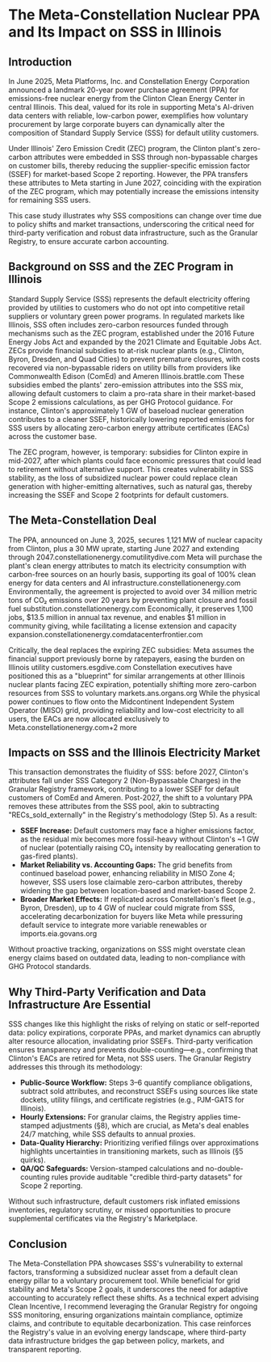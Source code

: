 # The Meta-Constellation Nuclear PPA and Its Impact on SSS in Illinois

## **Introduction**

In June 2025, Meta Platforms, Inc. and Constellation Energy Corporation announced a landmark 20-year power purchase agreement (PPA) for emissions-free nuclear energy from the Clinton Clean Energy Center in central Illinois. This deal, valued for its role in supporting Meta's AI-driven data centers with reliable, low-carbon power, exemplifies how voluntary procurement by large corporate buyers can dynamically alter the composition of Standard Supply Service (SSS) for default utility customers.&#x20;

Under Illinois' Zero Emission Credit (ZEC) program, the Clinton plant's zero-carbon attributes were embedded in SSS through non-bypassable charges on customer bills, thereby reducing the supplier-specific emission factor (SSEF) for market-based Scope 2 reporting. However, the PPA transfers these attributes to Meta starting in June 2027, coinciding with the expiration of the ZEC program, which may potentially increase the emissions intensity for remaining SSS users.&#x20;

This case study illustrates why SSS compositions can change over time due to policy shifts and market transactions, underscoring the critical need for third-party verification and robust data infrastructure, such as the Granular Registry, to ensure accurate carbon accounting.

## **Background on SSS and the ZEC Program in Illinois**

Standard Supply Service (SSS) represents the default electricity offering provided by utilities to customers who do not opt into competitive retail suppliers or voluntary green power programs. In regulated markets like Illinois, SSS often includes zero-carbon resources funded through mechanisms such as the ZEC program, established under the 2016 Future Energy Jobs Act and expanded by the 2021 Climate and Equitable Jobs Act. ZECs provide financial subsidies to at-risk nuclear plants (e.g., Clinton, Byron, Dresden, and Quad Cities) to prevent premature closures, with costs recovered via non-bypassable riders on utility bills from providers like Commonwealth Edison (ComEd) and Ameren Illinois.brattle.com These subsidies embed the plants' zero-emission attributes into the SSS mix, allowing default customers to claim a pro-rata share in their market-based Scope 2 emissions calculations, as per GHG Protocol guidance. For instance, Clinton's approximately 1 GW of baseload nuclear generation contributes to a cleaner SSEF, historically lowering reported emissions for SSS users by allocating zero-carbon energy attribute certificates (EACs) across the customer base.

The ZEC program, however, is temporary: subsidies for Clinton expire in mid-2027, after which plants could face economic pressures that could lead to retirement without alternative support. This creates vulnerability in SSS stability, as the loss of subsidized nuclear power could replace clean generation with higher-emitting alternatives, such as natural gas, thereby increasing the SSEF and Scope 2 footprints for default customers.

## **The Meta-Constellation Deal**

The PPA, announced on June 3, 2025, secures 1,121 MW of nuclear capacity from Clinton, plus a 30 MW uprate, starting June 2027 and extending through 2047.constellationenergy.comutilitydive.com Meta will purchase the plant's clean energy attributes to match its electricity consumption with carbon-free sources on an hourly basis, supporting its goal of 100% clean energy for data centers and AI infrastructure.constellationenergy.com Environmentally, the agreement is projected to avoid over 34 million metric tons of CO₂ emissions over 20 years by preventing plant closure and fossil fuel substitution.constellationenergy.com Economically, it preserves 1,100 jobs, $13.5 million in annual tax revenue, and enables $1 million in community giving, while facilitating a license extension and capacity expansion.constellationenergy.comdatacenterfrontier.com

Critically, the deal replaces the expiring ZEC subsidies: Meta assumes the financial support previously borne by ratepayers, easing the burden on Illinois utility customers.esgdive.com Constellation executives have positioned this as a "blueprint" for similar arrangements at other Illinois nuclear plants facing ZEC expiration, potentially shifting more zero-carbon resources from SSS to voluntary markets.ans.organs.org While the physical power continues to flow onto the Midcontinent Independent System Operator (MISO) grid, providing reliability and low-cost electricity to all users, the EACs are now allocated exclusively to Meta.constellationenergy.com+2 more

## **Impacts on SSS and the Illinois Electricity Market**

This transaction demonstrates the fluidity of SSS: before 2027, Clinton's attributes fall under SSS Category 2 (Non-Bypassable Charges) in the Granular Registry framework, contributing to a lower SSEF for default customers of ComEd and Ameren. Post-2027, the shift to a voluntary PPA removes these attributes from the SSS pool, akin to subtracting "RECs\_sold\_externally" in the Registry's methodology (Step 5). As a result:

* **SSEF Increase:** Default customers may face a higher emissions factor, as the residual mix becomes more fossil-heavy without Clinton's \~1 GW of nuclear (potentially raising CO₂ intensity by reallocating generation to gas-fired plants).
* **Market Reliability vs. Accounting Gaps:** The grid benefits from continued baseload power, enhancing reliability in MISO Zone 4; however, SSS users lose claimable zero-carbon attributes, thereby widening the gap between location-based and market-based Scope 2.
* **Broader Market Effects:** If replicated across Constellation's fleet (e.g., Byron, Dresden), up to 4 GW of nuclear could migrate from SSS, accelerating decarbonization for buyers like Meta while pressuring default service to integrate more variable renewables or imports.eia.govans.org

Without proactive tracking, organizations on SSS might overstate clean energy claims based on outdated data, leading to non-compliance with GHG Protocol standards.

## **Why Third-Party Verification and Data Infrastructure Are Essential**

SSS changes like this highlight the risks of relying on static or self-reported data: policy expirations, corporate PPAs, and market dynamics can abruptly alter resource allocation, invalidating prior SSEFs. Third-party verification ensures transparency and prevents double-counting—e.g., confirming that Clinton's EACs are retired for Meta, not SSS users. The Granular Registry addresses this through its methodology:

* **Public-Source Workflow:** Steps 3–6 quantify compliance obligations, subtract sold attributes, and reconstruct SSEFs using sources like state dockets, utility filings, and certificate registries (e.g., PJM-GATS for Illinois).
* **Hourly Extensions:** For granular claims, the Registry applies time-stamped adjustments (§8), which are crucial, as Meta's deal enables 24/7 matching, while SSS defaults to annual proxies.
* **Data-Quality Hierarchy:** Prioritizing verified filings over approximations highlights uncertainties in transitioning markets, such as Illinois (§5 quirks).
* **QA/QC Safeguards:** Version-stamped calculations and no-double-counting rules provide auditable "credible third-party datasets" for Scope 2 reporting.

Without such infrastructure, default customers risk inflated emissions inventories, regulatory scrutiny, or missed opportunities to procure supplemental certificates via the Registry's Marketplace.

## **Conclusion**

The Meta-Constellation PPA showcases SSS's vulnerability to external factors, transforming a subsidized nuclear asset from a default clean energy pillar to a voluntary procurement tool. While beneficial for grid stability and Meta's Scope 2 goals, it underscores the need for adaptive accounting to accurately reflect these shifts. As a technical expert advising Clean Incentive, I recommend leveraging the Granular Registry for ongoing SSS monitoring, ensuring organizations maintain compliance, optimize claims, and contribute to equitable decarbonization. This case reinforces the Registry's value in an evolving energy landscape, where third-party data infrastructure bridges the gap between policy, markets, and transparent reporting.
